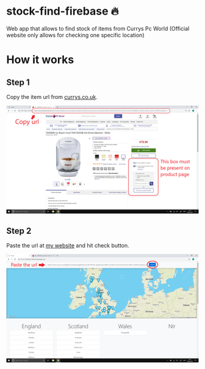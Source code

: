 # stock-find-firebase 🔥
Web app that allows to find stock of items from Currys Pc World (Official website only allows for checking one specific location)
# How it works
## Step 1
Copy the item url from [currys.co.uk](https://www.currys.co.uk/gbuk/index.html).

![Step 1](Media/step1.png)
## Step 2
Paste the url at [my website](https://stockfind-348c3.firebaseapp.com/) and hit check button.

![Step 2](Media/step2.png)
